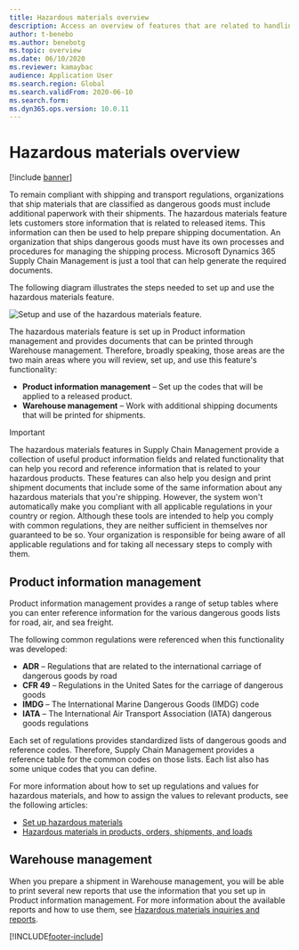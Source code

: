 ```yaml
---
title: Hazardous materials overview
description: Access an overview of features that are related to handling and documenting hazardous materials during product information management and warehouse management.
author: t-benebo
ms.author: benebotg
ms.topic: overview
ms.date: 06/10/2020
ms.reviewer: kamaybac
audience: Application User
ms.search.region: Global
ms.search.validFrom: 2020-06-10
ms.search.form:
ms.dyn365.ops.version: 10.0.11
---
```


# Hazardous materials overview

[!include [banner](../includes/banner.md)]

To remain compliant with shipping and transport regulations, organizations that ship materials that are classified as dangerous goods must include additional paperwork with their shipments. The hazardous materials feature lets customers store information that is related to released items. This information can then be used to help prepare shipping documentation. An organization that ships dangerous goods must have its own processes and procedures for managing the shipping process. Microsoft Dynamics 365 Supply Chain Management is just a tool that can help generate the required documents.

The following diagram illustrates the steps needed to set up and use the hazardous materials feature.

![Setup and use of the hazardous materials feature.](media/hazmat-overview.png "Setup and use of the hazardous materials feature")

The hazardous materials feature is set up in Product information management and provides documents that can be printed through Warehouse management. Therefore, broadly speaking, those areas are the two main areas where you will review, set up, and use this feature's functionality:

- **Product information management** – Set up the codes that will be applied to a released product.
- **Warehouse management** – Work with additional shipping documents that will be printed for shipments.

> [!IMPORTANT]
> The hazardous materials features in Supply Chain Management provide a collection of useful product information fields and related functionality that can help you record and reference information that is related to your hazardous products. These features can also help you design and print shipment documents that include some of the same information about any hazardous materials that you're shipping. However, the system won't automatically make you compliant with all applicable regulations in your country or region. Although these tools are intended to help you comply with common regulations, they are neither sufficient in themselves nor guaranteed to be so. Your organization is responsible for being aware of all applicable regulations and for taking all necessary steps to comply with them.

## Product information management

Product information management provides a range of setup tables where you can enter reference information for the various dangerous goods lists for road, air, and sea freight.

The following common regulations were referenced when this functionality was developed:

- **ADR** – Regulations that are related to the international carriage of dangerous goods by road
- **CFR 49** – Regulations in the United Sates for the carriage of dangerous goods
- **IMDG** – The International Marine Dangerous Goods (IMDG) code
- **IATA** – The International Air Transport Association (IATA) dangerous goods regulations

Each set of regulations provides standardized lists of dangerous goods and reference codes. Therefore, Supply Chain Management provides a reference table for the common codes on those lists. Each list also has some unique codes that you can define.

For more information about how to set up regulations and values for hazardous materials, and how to assign the values to relevant products, see the following articles:

- [Set up hazardous materials](hazmat-setup.md)
- [Hazardous materials in products, orders, shipments, and loads](hazmat-items.md)

## Warehouse management

When you prepare a shipment in Warehouse management, you will be able to print several new reports that use the information that you set up in Product information management. For more information about the available reports and how to use them, see [Hazardous materials inquiries and reports](hazmat-reports.md).


[!INCLUDE[footer-include](../../includes/footer-banner.md)]